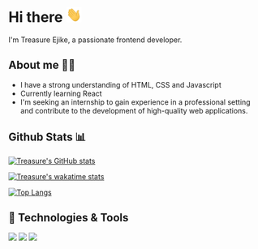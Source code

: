 # Hi there <img src="https://raw.githubusercontent.com/devTetra/devTetra/main/wave.gif" width="30px" height="30px" />
 I'm Treasure Ejike, a passionate frontend developer.

 ## About me 👩‍💻
- I have a strong understanding of HTML, CSS and Javascript
- Currently learning React
- I'm seeking an internship to gain experience in a professional setting and contribute to the development of high-quality web applications.

## Github Stats 📊
[![Treasure's GitHub stats](https://github-readme-stats.vercel.app/api?username=devTetra)](https://github.com/anuraghazra/github-readme-stats)

[![Treasure's wakatime stats](https://github-readme-stats.vercel.app/api/wakatime?username=devTetra)](https://github.com/anuraghazra/github-readme-stats)

[![Top Langs](https://github-readme-stats.vercel.app/api/top-langs/?username=devTetra)](https://github.com/anuraghazra/github-readme-stats)


## 🔧 Technologies & Tools
![](https://img.shields.io/badge/Code-Html-informational?style=flat&logo=html&logoColor=white&color=2bbc8a)
![](https://img.shields.io/badge/Code-Css-informational?style=flat&logo=css&logoColor=white&color=2bbc8a)
![](https://img.shields.io/badge/Code-JavaScript-informational?style=flat&logo=javascript&logoColor=white&color=2bbc8a)
